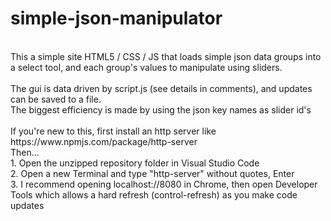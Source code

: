 # simple-json-manipulator
<br>
This a simple site HTML5 / CSS / JS that loads simple json data groups into a select tool, and each group's values to manipulate using sliders.<br>
<br>
The gui is data driven by script.js (see details in comments), and updates can be saved to a file.<br>
The biggest efficiency is made by using the json key names as slider id's<br>
<br>
If you're new to this, first install an http server like https://www.npmjs.com/package/http-server<br>
Then...<br>
1. Open the unzipped repository folder in Visual Studio Code<br>
2. Open a new Terminal and type "http-server" without quotes, Enter<br>
3. I recommend opening localhost://8080 in Chrome, then open Developer Tools which allows a hard refresh (control-refresh) as you make code updates
